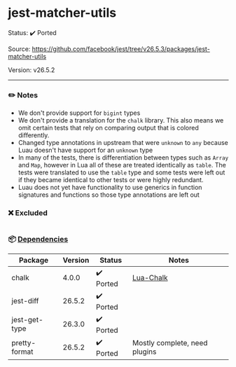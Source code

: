 # jest-matcher-utils

Status: :heavy_check_mark: Ported

Source: https://github.com/facebook/jest/tree/v26.5.3/packages/jest-matcher-utils

Version: v26.5.2

---

### :pencil2: Notes
* We don't provide support for `bigint` types
* We don't provide a translation for the `chalk` library. This also means we omit certain tests that rely on comparing output that is colored differently.
* Changed type annotations in upstream that were `unknown` to `any` because Luau doesn't have support for an `unknown` type
* In many of the tests, there is differentiation between types such as `Array` and `Map`, however in Lua all of these are treated identically as `table`. The tests were translated to use the `table` type and some tests were left out if they became identical to other tests or were highly redundant.
* Luau does not yet have functionality to use generics in function signatures and functions so those type annotations are left out

### :x: Excluded
```
```

### :package: [Dependencies](https://github.com/facebook/jest/blob/v26.5.3/packages/jest-matcher-utils/package.json)
| Package | Version | Status | Notes |
| - | - | - | - |
| chalk | 4.0.0 | :heavy_check_mark: Ported | [Lua-Chalk](https://github.com/Roblox/lua-chalk) |
| jest-diff | 26.5.2 | :heavy_check_mark: Ported | |
| jest-get-type | 26.3.0 | :heavy_check_mark: Ported | |
| pretty-format | 26.5.2 | :heavy_check_mark: Ported | Mostly complete, need plugins |